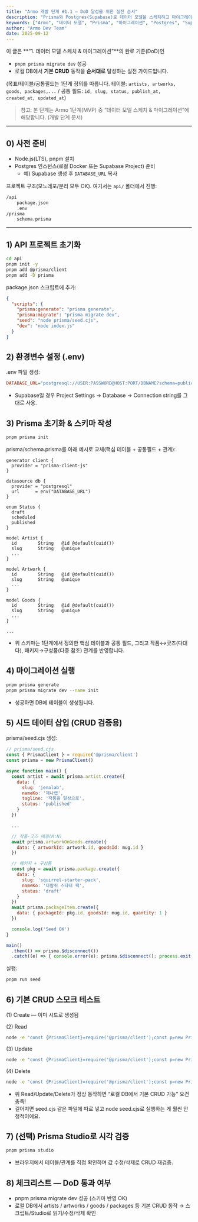 ```yaml
---
title: "Armo 개발 단계 #1.1 — DoD 달성을 위한 실전 순서"
description: "Prisma와 Postgres(Supabase)로 데이터 모델을 스케치하고 마이그레이션 및 CRUD 검증까지 한 번에 끝내는 체크리스트"
keywords: ["Armo", "데이터 모델", "Prisma", "마이그레이션", "Postgres", "Supabase", "CRUD", "MVP"]
author: "Armo Dev Team"
date: 2025-09-12
---
```


이 글은 **“1. 데이터 모델 스케치 & 마이그레이션”**의 완료 기준(DoD)인  
- `pnpm prisma migrate dev` 성공  
- 로컬 DB에서 **기본 CRUD** 동작을 **순서대로** 달성하는 실전 가이드입니다.  

(목표/테이블/공통필드는 1단계 정의를 따릅니다. 테이블: `artists, artworks, goods, packages,...` / 공통 필드: `id, slug, status, publish_at, created_at, updated_at`)

> 참고: 본 단계는 Armo 1단계(MVP) 중 “데이터 모델 스케치 & 마이그레이션”에 해당합니다. (개발 단계 문서) 

---

## 0) 사전 준비
- Node.js(LTS), pnpm 설치
- Postgres 인스턴스(로컬 Docker 또는 Supabase Project) 준비  
  - 예) Supabase 생성 후 `DATABASE_URL` 복사

프로젝트 구조(모노레포/분리 모두 OK). 여기서는 `api/` 폴더에서 진행:
```bash
/api
    package.json
    .env
/prisma
    schema.prisma
```

---

## 1) API 프로젝트 초기화
```bash
cd api
pnpm init -y
pnpm add @prisma/client
pnpm add -D prisma
```

package.json 스크립트에 추가:
```json
{
  "scripts": {
    "prisma:generate": "prisma generate",
    "prisma:migrate": "prisma migrate dev",
    "seed": "node prisma/seed.cjs",
    "dev": "node index.js"
  }
}
```

## 2) 환경변수 설정 (.env)

.env 파일 생성:
```ini
DATABASE_URL="postgresql://USER:PASSWORD@HOST:PORT/DBNAME?schema=public"
```
- Supabase일 경우 Project Settings → Database → Connection string를 그대로 사용.

## 3) Prisma 초기화 & 스키마 작성
```bash
pnpm prisma init
```

prisma/schema.prisma를 아래 예시로 교체(핵심 테이블 + 공통필드 + 관계):
```prisma
generator client {
  provider = "prisma-client-js"
}

datasource db {
  provider = "postgresql"
  url      = env("DATABASE_URL")
}

enum Status {
  draft
  scheduled
  published
}

model Artist {
  id        String   @id @default(cuid())
  slug      String   @unique
  ...
}

model Artwork {
  id        String   @id @default(cuid())
  slug      String   @unique
  ...
}

model Goods {
  id        String   @id @default(cuid())
  slug      String   @unique
  ...
}

...
```

* 위 스키마는 1단계에서 정의한 핵심 테이블과 공통 필드, 그리고 작품↔굿즈(다대다), 패키지→구성품(다중 참조) 관계를 반영합니다.

## 4) 마이그레이션 실행
```bash
pnpm prisma generate
pnpm prisma migrate dev --name init
```
* 성공하면 DB에 테이블이 생성됩니다.

## 5) 시드 데이터 삽입 (CRUD 검증용)
prisma/seed.cjs 생성:
```js
// prisma/seed.cjs
const { PrismaClient } = require('@prisma/client')
const prisma = new PrismaClient()

async function main() {
  const artist = await prisma.artist.create({
    data: {
      slug: 'jenalab',
      nameKo: '제나랩',
      tagline: '작품을 일상으로',
      status: 'published'
    }
  })

  ...

  // 작품-굿즈 매핑(M:N)
  await prisma.artworkOnGoods.create({
    data: { artworkId: artwork.id, goodsId: mug.id }
  })

  // 패키지 + 구성품
  const pkg = await prisma.package.create({
    data: {
      slug: 'squirrel-starter-pack',
      nameKo: '다람쥐 스타터 팩',
      status: 'draft'
    }
  })
  await prisma.packageItem.create({
    data: { packageId: pkg.id, goodsId: mug.id, quantity: 1 }
  })

  console.log('Seed OK')
}

main()
  .then(() => prisma.$disconnect())
  .catch((e) => { console.error(e); prisma.$disconnect(); process.exit(1) })
```

실행:
```bash
pnpm run seed
```

## 6) 기본 CRUD 스모크 테스트

(1) Create — 이미 시드로 생성됨

(2) Read
```bash
node -e "const {PrismaClient}=require('@prisma/client');const p=new PrismaClient();(async()=>{console.log(await p.artist.findMany({include:{artworks:true}}));await p.$disconnect();})();"
```
(3) Update
```bash
node -e "const {PrismaClient}=require('@prisma/client');const p=new PrismaClient();(async()=>{await p.goods.update({where:{slug:'armo-mug'},data:{nameKo:'아르모 머그컵'}});console.log('updated');await p.$disconnect();})();"
```
(4) Delete
```bash
node -e "const {PrismaClient}=require('@prisma/client');const p=new PrismaClient();(async()=>{await p.faq.deleteMany();console.log('faq cleared');await p.$disconnect();})();"
```
* 위 Read/Update/Delete가 정상 동작하면 “로컬 DB에서 기본 CRUD 가능” 요건 충족!
* 길어지면 seed.cjs 같은 파일에 따로 넣고 node seed.cjs로 실행하는 게 훨씬 안정적이에요.

## 7) (선택) Prisma Studio로 시각 검증
```bash
pnpm prisma studio
```
* 브라우저에서 테이블/관계를 직접 확인하며 값 수정/삭제로 CRUD 재검증.

## 8) 체크리스트 — DoD 통과 여부

- pnpm prisma migrate dev 성공 (스키마 반영 OK)
- 로컬 DB에서 artists / artworks / goods / packages 등 기본 CRUD 동작
→ 스크립트/Studio로 읽기/수정/삭제 확인

